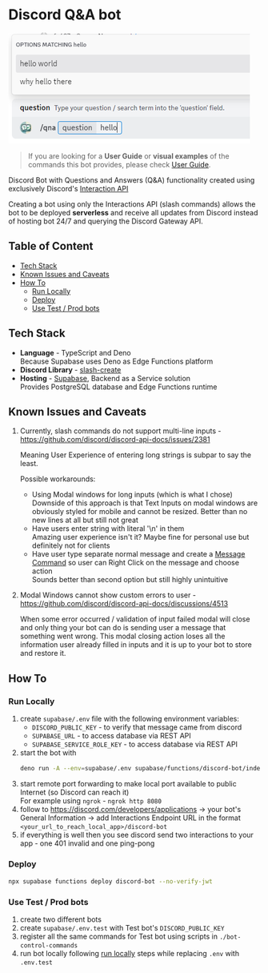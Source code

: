 # Discord Q&A bot

![qna search](docs/assets/qna-search.png)

> If you are looking for a **User Guide** or **visual examples** of the commands this bot provides, please check [User Guide](docs/user-guide.md).

Discord Bot with Questions and Answers (Q&A) functionality created using exclusively Discord's [Interaction API](https://discord.com/developers/docs/interactions/application-commands)

Creating a bot using only the Interactions API (slash commands) allows the bot to be deployed **serverless** and receive all updates from Discord instead of hosting bot 24/7 and querying the Discord Gateway API.

## Table of Content
- [Tech Stack](#tech-stack)
- [Known Issues and Caveats](#known-issues-and-caveats)
- [How To](#how-to)
    - [Run Locally](#run-locally)
    - [Deploy](#deploy)
    - [Use Test / Prod bots](#use-test--prod-bots)

## Tech Stack
- **Language** - TypeScript and Deno  
    Because Supabase uses Deno as Edge Functions platform
- **Discord Library** - [slash-create](https://github.com/Snazzah/slash-create)
- **Hosting** - [Supabase](https://supabase.com/), Backend as a Service solution  
    Provides PostgreSQL database and Edge Functions runtime

## Known Issues and Caveats
1) Currently, slash commands do not support multi-line inputs - https://github.com/discord/discord-api-docs/issues/2381

    Meaning User Experience of entering long strings is subpar to say the least.

    Possible workarounds:
    - Using Modal windows for long inputs (which is what I chose)  
        Downside of this approach is that Text Inputs on modal windows are obviously styled for mobile and cannot be resized. Better than no new lines at all but still not great
    - Have users enter string with literal '\n' in them  
        Amazing user experience isn't it? Maybe fine for personal use but definitely not for clients
    - Have user type separate normal message and create a [Message Command](https://discord.com/developers/docs/interactions/application-commands#message-commands) so user can Right Click on the message and choose action  
        Sounds better than second option but still highly unintuitive

2) Modal Windows cannot show custom errors to user - https://github.com/discord/discord-api-docs/discussions/4513

    When some error occurred / validation of input failed modal will close and only thing your bot can do is sending user a message that something went wrong. This modal closing action loses all the information user already filled in inputs and it is up to your bot to store and restore it.

## How To

### Run Locally
1) create `supabase/.env` file with the following environment variables:
    - `DISCORD_PUBLIC_KEY` - to verify that message came from discord
    - `SUPABASE_URL` - to access database via REST API
    - `SUPABASE_SERVICE_ROLE_KEY` - to access database via REST API
2) start the bot with
    ```bash
    deno run -A --env=supabase/.env supabase/functions/discord-bot/index.ts
    ```
3) start remote port forwarding to make local port available to public Internet (so Discord can reach it)  
    For example using `ngrok` - `ngrok http 8080`
4) follow to https://discord.com/developers/applications -> your bot's General Information -> add Interactions Endpoint URL in the format `<your_url_to_reach_local_app>/discord-bot`
5) if everything is well then you see discord send two interactions to your app - one 401 invalid and one ping-pong

### Deploy
```bash
npx supabase functions deploy discord-bot --no-verify-jwt
```

### Use Test / Prod bots
1) create two different bots
2) create `supabase/.env.test` with Test bot's `DISCORD_PUBLIC_KEY`
3) register all the same commands for Test bot using scripts in `./bot-control-commands`
4) run bot locally following [run locally](#run-locally) steps while replacing `.env` with `.env.test`

